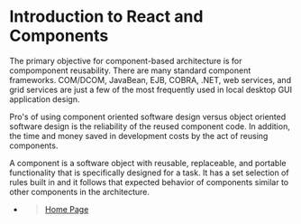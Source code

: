 # Introduction to React and Components

The primary objective for component-based architecture is for compomponent reusability. There are many standard component frameworks. COM/DCOM, JavaBean, EJB, COBRA, .NET, web services, and grid services are just a few of the most frequently used in local desktop GUI application design.

Pro's of using component oriented software design versus object oriented software design is the reliability of the reused component code. In addition, the time and money saved in development costs by the act of reusing components.

A component is a software object with reusable, replaceable, and portable functionality that is specifically designed for a task. It has a set selection of rules built in and it follows that expected behavior of components similar to other components in the architecture.

- > [Home Page](README.md)
